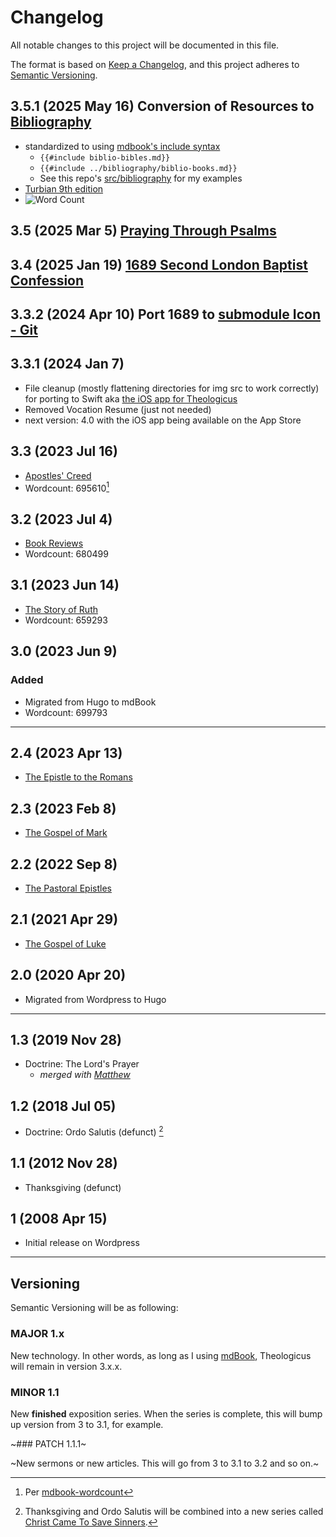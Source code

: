 # Changelog

All notable changes to this project will be documented in this file.

The format is based on [Keep a Changelog](https://keepachangelog.com/en/1.0.0/), and this project adheres to [Semantic Versioning](https://semver.org/spec/v2.0.0.html).

## 3.5.1 (2025 May 16) Conversion of Resources to [Bibliography](https://theologic.us/bibliography/)
- standardized to using [mdbook's include syntax](https://rust-lang.github.io/mdBook/format/mdbook.html#including-files)
  - `{{#include biblio-bibles.md}}`
  - `{{#include ../bibliography/biblio-books.md}}`
  - See this repo's [src/bibliography](https://github.com/joelouthan/Theologicus/tree/main/src/bibliography) for my examples
- [Turbian 9th edition](https://www.chicagomanualofstyle.org/turabian/about/about-new.html)
- ![Word Count](https://img.shields.io/badge/Word%20Count-565211-brightgreen)

## 3.5 (2025 Mar 5) [Praying Through Psalms](https://theologic.us/psalms/)

## 3.4 (2025 Jan 19) [1689 Second London Baptist Confession](https://theologic.us/confession-1689/)
## 3.3.2 (2024 Apr 10) Port 1689 to [submodule Icon - Git](https://github.com/joelouthan/volume-confession-1689)

## 3.3.1 (2024 Jan 7)

- File cleanup (mostly flattening directories for img src to work correctly) for porting to Swift aka [the iOS app for Theologicus](https://github.com/joelouthan/com.theologicus)
- Removed Vocation Resume (just not needed)
- next version: 4.0 with the iOS app being available on the App Store

## 3.3 (2023 Jul 16)

- [Apostles' Creed](creed-apostles/index.md)
- Wordcount: 695610[^wordcount]

## 3.2 (2023 Jul 4)

- [Book Reviews](reviews/index.md)
- Wordcount: 680499

## 3.1 (2023 Jun 14)

- [The Story of Ruth](ruth/index.md)
- Wordcount: 659293

## 3.0 (2023 Jun 9)

### Added

- Migrated from Hugo to mdBook
- Wordcount: 699793

<hr style="clear:both;">

## 2.4 (2023 Apr 13)

- [The Epistle to the Romans](romans/index.md)

## 2.3 (2023 Feb 8)

- [The Gospel of Mark](mark/index.md)

## 2.2 (2022 Sep 8)

- [The Pastoral Epistles](pastorals/index.md)

## 2.1 (2021 Apr 29)

- [The Gospel of Luke](luke/index.md)

## 2.0 (2020 Apr 20)

- Migrated from Wordpress to Hugo

---

## 1.3 (2019 Nov 28)

- Doctrine: The Lord's Prayer
  - *merged with [Matthew](matthew/index.md)*

## 1.2 (2018 Jul 05)

- Doctrine: Ordo Salutis (defunct) [^1]

## 1.1 (2012 Nov 28)

- Thanksgiving (defunct)

## 1 (2008 Apr 15)

- Initial release on Wordpress

---

## Versioning

Semantic Versioning will be as following:

### MAJOR 1.x

New technology. In other words, as long as I using [mdBook](https://github.com/rust-lang/mdBook), Theologicus will remain in version 3.x.x.

### MINOR 1.1

New **finished** exposition series. When the series is complete, this will bump up version from 3 to 3.1, for example.

~### PATCH 1.1.1~

~New sermons or new articles. This will go from 3 to 3.1 to 3.2 and so on.~

[^1]: Thanksgiving and Ordo Salutis will be combined into a new series called [Christ Came To Save Sinners](doctrine-christ-saves/index.md).  
[^wordcount]: Per [mdbook-wordcount](https://github.com/nomorepanic/mdbook-wordcount)
